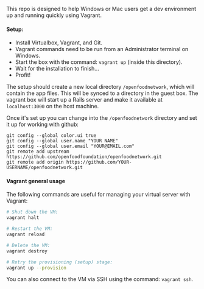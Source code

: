 This repo is designed to help Windows or Mac users get a dev environment up and running quickly using Vagrant.

#### Setup:

- Install Virtualbox, Vagrant, and Git.
- Vagrant commands need to be run from an Administrator terminal on Windows.
- Start the box with the command: `vagrant up` (inside this directory).
- Wait for the installation to finish...
- Profit!

The setup should create a new local directory `/openfoodnetwork`, which will contain the app files. This will be synced to a directory in the guest box.
The vagrant box will start up a Rails server and make it available at `localhost:3000` on the host machine. 

Once it's set up you can change into the `/openfoodnetwork` directory and set it up for working with github:

```
git config --global color.ui true
git config --global user.name "YOUR NAME"
git config --global user.email "YOUR@EMAIL.com"
git remote add upstream https://github.com/openfoodfoundation/openfoodnetwork.git
git remote add origin https://github.com/YOUR-USERNAME/openfoodnetwork.git

```

#### Vagrant general usage

The following commands are useful for managing your virtual server with Vagrant:
```sh
# Shut down the VM:
vagrant halt

# Restart the VM:
vagrant reload

# Delete the VM:
vagrant destroy

# Retry the provisioning (setup) stage:
vagrant up --provision
```

You can also connect to the VM via SSH using the command: `vagrant ssh`. 
